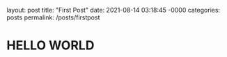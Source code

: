 layout: post
title: "First Post"
date: 2021-08-14 03:18:45 -0000
categories: posts
permalink: /posts/firstpost

<h1>HELLO WORLD</h1>
